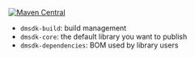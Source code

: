 [![Maven Central](https://maven-badges.herokuapp.com/maven-central/com.power4j.example/dmsdk/badge.svg)](https://maven-badges.herokuapp.com/maven-central/com.power4j.example/dmsdk)


- `dmsdk-build`: build management
- `dmsdk-core`: the default library you want to publish
- `dmsdk-dependencies`: BOM used by library users
